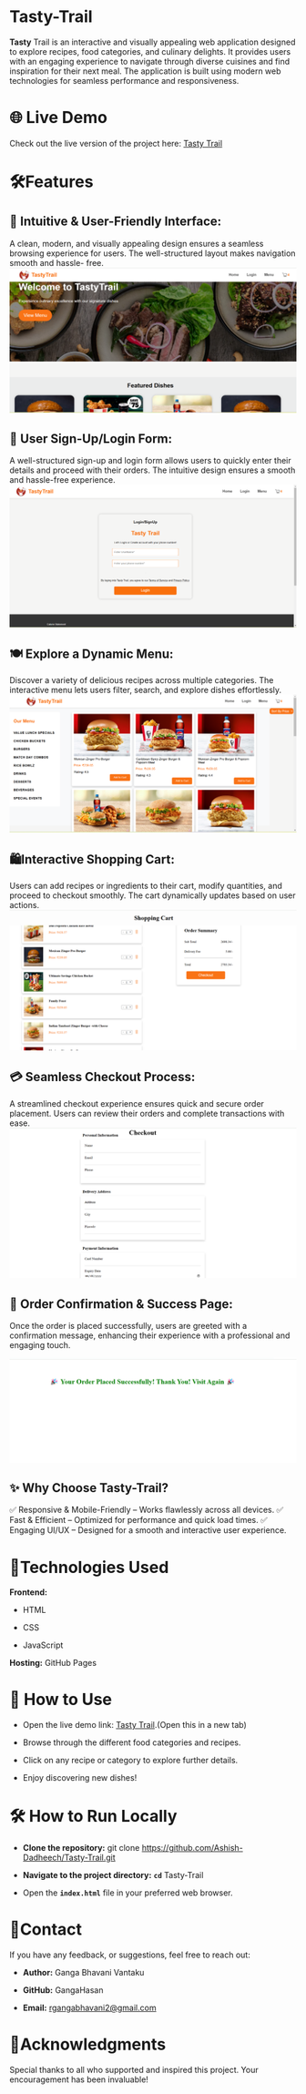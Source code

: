 # Tasty-Trail
**Tasty** Trail is an interactive and visually appealing web application designed to explore recipes, food categories, and culinary delights. It provides users with an engaging experience to navigate through diverse cuisines and find inspiration for their next meal. The application is built using modern web technologies for seamless performance and responsiveness.

# 🌐 Live Demo
Check out the live version of the project here: [Tasty Trail](https://github.com/Ashish-Dadheech/Tasty-Trail)

# 🛠️Features
## 🚀 Intuitive & User-Friendly Interface:

  A clean, modern, and visually appealing design ensures a seamless browsing experience for users. The well-structured layout makes navigation smooth and hassle-      free.
  ![landing Page](assets/landingPage.png)

## 🔐 User Sign-Up/Login Form:

  A well-structured sign-up and login form allows users to quickly enter their details and proceed with their orders. The intuitive design ensures a smooth and         hassle-free experience.
  ![Login Page](assets/LoginPage.png)


## 🍽️ Explore a Dynamic Menu:

  Discover a variety of delicious recipes across multiple categories. The interactive menu lets users filter, search, and explore dishes effortlessly.
  ![Menu Page](assets/MenuPage.png)

## 🛍️Interactive Shopping Cart:

  Users can add recipes or ingredients to their cart, modify quantities, and proceed to checkout smoothly. The cart dynamically updates based on user actions.
  ![cart Page](assets/cartPage.png)

## 💳 Seamless Checkout Process:

  A streamlined checkout experience ensures quick and secure order placement. Users can review their orders and complete transactions with ease.
  ![checkout Page](assets/checkoutPage.png)

## 🎉 Order Confirmation & Success Page:

  Once the order is placed successfully, users are greeted with a confirmation message, enhancing their experience with a professional and engaging touch.

  ![Success Page](assets/orderSuccessPage.png)
  
## ✨ Why Choose Tasty-Trail?

✅ Responsive & Mobile-Friendly – Works flawlessly across all devices.
✅ Fast & Efficient – Optimized for performance and quick load times.
✅ Engaging UI/UX – Designed for a smooth and interactive user experience.



# 📑Technologies Used
**Frontend:**

* HTML

* CSS

* JavaScript

**Hosting:** GitHub Pages

# 🚀 How to Use

* Open the live demo link: [Tasty Trail](    https://github.com/Ashish-Dadheech/Tasty-Trail).(Open this in a new tab)

* Browse through the different food categories and recipes.

* Click on any recipe or category to explore further details.

* Enjoy discovering new dishes!

# 🛠️ How to Run Locally

* **Clone the repository:** git clone https://github.com/Ashish-Dadheech/Tasty-Trail.git

* **Navigate to the project directory:** **`cd`** Tasty-Trail

* Open the **`index.html`** file in your preferred web browser.



# 📧Contact

If you have any  feedback, or suggestions, feel free to reach out:

* **Author:** Ganga Bhavani Vantaku

* **GitHub:** GangaHasan

* **Email:** rgangabhavani2@gmail.com

# 🌟Acknowledgments

Special thanks to all who supported and inspired this project. 
Your encouragement has been invaluable!


